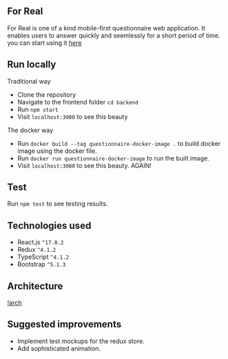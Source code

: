 ## For Real

For Real is one of a kind mobile-first questionnaire web application. It enables users to answer quickly and seemlessly for a short period of time. you can start using it [here](https://th-crypto-report.vercel.app/)

## Run locally

Traditional way

- Clone the repository
- Navigate to the frontend folder `cd backend`
- Run `npm start`
- Visit `localhost:3000` to see this beauty

The docker way

- Run `docker build --tag questionnaire-docker-image .` to build docker image using the docker file.
- Run `docker run questionnaire-docker-image` to run the built image.
- Visit `localhost:3000` to see this beauty. AGAIN!

## Test

Run `npm test` to see testing results.

## Technologies used

- React.js `^17.0.2`
- Redux `^4.1.2`
- TypeScript `^4.1.2`
- Bootstrap `^5.1.3`

## Architecture

[!arch](https://github.com/RowenaRavenclawWithExtraClaws/for-real/blob/main/src/assets/images/arch.png)

## Suggested improvements

- Implement test mockups for the redux store.
- Add sophisticated animation.
